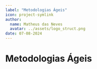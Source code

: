 ```yaml
---
label: "Metodologias Ágeis"
icon: project-symlink
author:
  name: Matheus das Neves
  avatar: ../assets/logo_struct.png
date: 07-08-2024
---
```


# Metodologias Ágeis

<!-- Falar o que é, vantagens, sua teoria e em outros arquivos dar exemplos de ferramentas para fazer essa organização (github, kanban etc) -->
